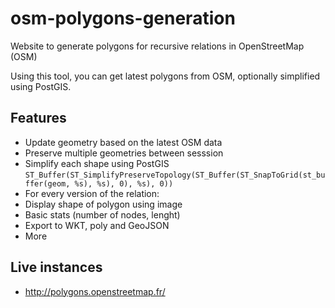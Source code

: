 osm-polygons-generation
=======================

Website to generate polygons for recursive relations in  OpenStreetMap (OSM)

Using this tool, you can get latest polygons from OSM, optionally simplified using PostGIS.

## Features
* Update geometry based on the latest OSM data
* Preserve multiple geometries between sesssion
* Simplify each shape using PostGIS ``ST_Buffer(ST_SimplifyPreserveTopology(ST_Buffer(ST_SnapToGrid(st_buffer(geom, %s), %s), 0), %s), 0))``
* For every version of the relation:
 * Display shape of polygon using image
 * Basic stats (number of nodes, lenght)
 * Export to WKT, poly and GeoJSON
* More

## Live instances

* http://polygons.openstreetmap.fr/
